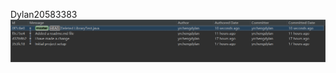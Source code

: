 Dylan20583383
![photoNotExist](https://github.com/yrchengdylan/comp3111-lab1-2020s/blob/master/changePhoto.png)
